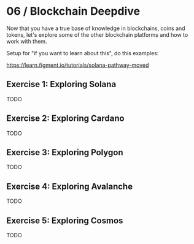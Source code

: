 # 06 / Blockchain Deepdive

Now that you have a true base of knowledge in blockchains, coins and tokens, let's explore some of the other blockchain platforms and how to work with them.

Setup for "if you want to learn about this", do this examples:

https://learn.figment.io/tutorials/solana-pathway-moved

## Exercise 1: Exploring Solana

TODO

## Exercise 2: Exploring Cardano

TODO

## Exercise 3: Exploring Polygon

TODO

## Exercise 4: Exploring Avalanche

TODO

## Exercise 5: Exploring Cosmos

TODO